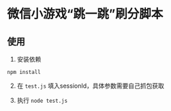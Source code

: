 
# 微信小游戏“跳一跳”刷分脚本

## 使用

1. 安装依赖
```
npm install
```

2. 在 `test.js` 填入sessionId，具体参数需要自己抓包获取

3. 执行 `node test.js`